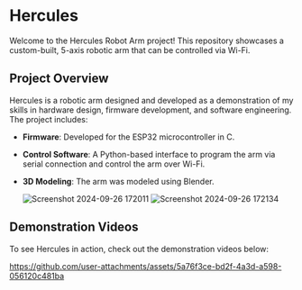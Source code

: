 # Hercules

Welcome to the Hercules Robot Arm project! This repository showcases a custom-built, 5-axis robotic arm that can be controlled via Wi-Fi.

## Project Overview

Hercules is a robotic arm designed and developed as a demonstration of my skills in hardware design, firmware development, and software engineering. The project includes:

- **Firmware**: Developed for the ESP32 microcontroller in C.
- **Control Software**: A Python-based interface to program the arm via serial connection and control the arm over Wi-Fi.
- **3D Modeling**: The arm was modeled using Blender.
  
  ![Screenshot 2024-09-26 172011](https://github.com/user-attachments/assets/e88ea726-5095-4e51-a42c-2867e9ffa154)
  ![Screenshot 2024-09-26 172134](https://github.com/user-attachments/assets/14b57e35-8b3c-47e7-b8ff-feb7572b8448)

## Demonstration Videos

To see Hercules in action, check out the demonstration videos below:

https://github.com/user-attachments/assets/5a76f3ce-bd2f-4a3d-a598-056120c481ba

